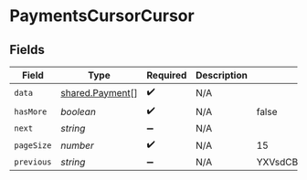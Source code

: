 # PaymentsCursorCursor


## Fields

| Field                                              | Type                                               | Required                                           | Description                                        | Example                                            |
| -------------------------------------------------- | -------------------------------------------------- | -------------------------------------------------- | -------------------------------------------------- | -------------------------------------------------- |
| `data`                                             | [shared.Payment](../../models/shared/payment.md)[] | :heavy_check_mark:                                 | N/A                                                |                                                    |
| `hasMore`                                          | *boolean*                                          | :heavy_check_mark:                                 | N/A                                                | false                                              |
| `next`                                             | *string*                                           | :heavy_minus_sign:                                 | N/A                                                |                                                    |
| `pageSize`                                         | *number*                                           | :heavy_check_mark:                                 | N/A                                                | 15                                                 |
| `previous`                                         | *string*                                           | :heavy_minus_sign:                                 | N/A                                                | YXVsdCBhbmQgYSBtYXhpbXVtIG1heF9yZXN1bHRzLol=       |